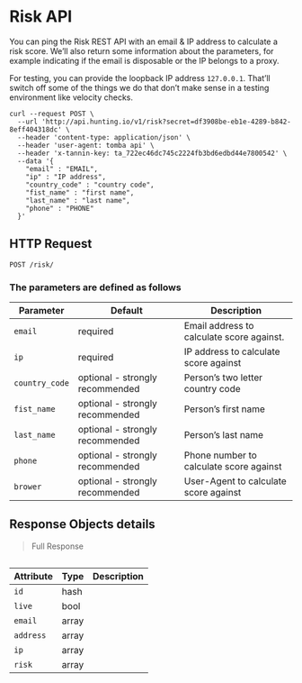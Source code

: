 # Risk API

You can ping the Risk REST API with an email & IP address to calculate a risk score. We’ll also return some information about the parameters, for example indicating if the email is disposable or the IP belongs to a proxy.

For testing, you can provide the loopback IP address `127.0.0.1`. That’ll switch off some of the things we do that don’t make sense in a testing environment like velocity checks.

```shell
curl --request POST \
  --url 'http://api.hunting.io/v1/risk?secret=df3908be-eb1e-4289-b842-8eff404318dc' \
  --header 'content-type: application/json' \
  --header 'user-agent: tomba api' \
  --header 'x-tannin-key: ta_722ec46dc745c2224fb3bd6edbd44e7800542' \
  --data '{
    "email" : "EMAIL",
    "ip" : "IP address",
    "country_code" : "country code",
    "fist_name" : "first name",
    "last_name" : "last name",
    "phone" : "PHONE"
  }'
```

## HTTP Request

`POST /risk/`

### The parameters are defined as follows

| Parameter      | Default                         | Description                               |
| -------------- | ------------------------------- | ----------------------------------------- |
| `email`        | required                        | Email address to calculate score against. |
| `ip`           | required                        | IP address to calculate score against     |
| `country_code` | optional - strongly recommended | Person’s two letter country code          |
| `fist_name`    | optional - strongly recommended | Person’s first name                       |
| `last_name`    | optional - strongly recommended | Person’s last name                        |
| `phone`        | optional - strongly recommended | Phone number to calculate score against   |
| `brower`       | optional - strongly recommended | User-Agent to calculate score against     |

## Response  Objects details

> Full Response

```json

```

| Attribute | Type  | Description |
| --------- | ----- | ----------- |
| `id`      | hash  |
| `live`    | bool  |
| `email`   | array |
| `address` | array |
| `ip`      | array |
| `risk`    | array |
